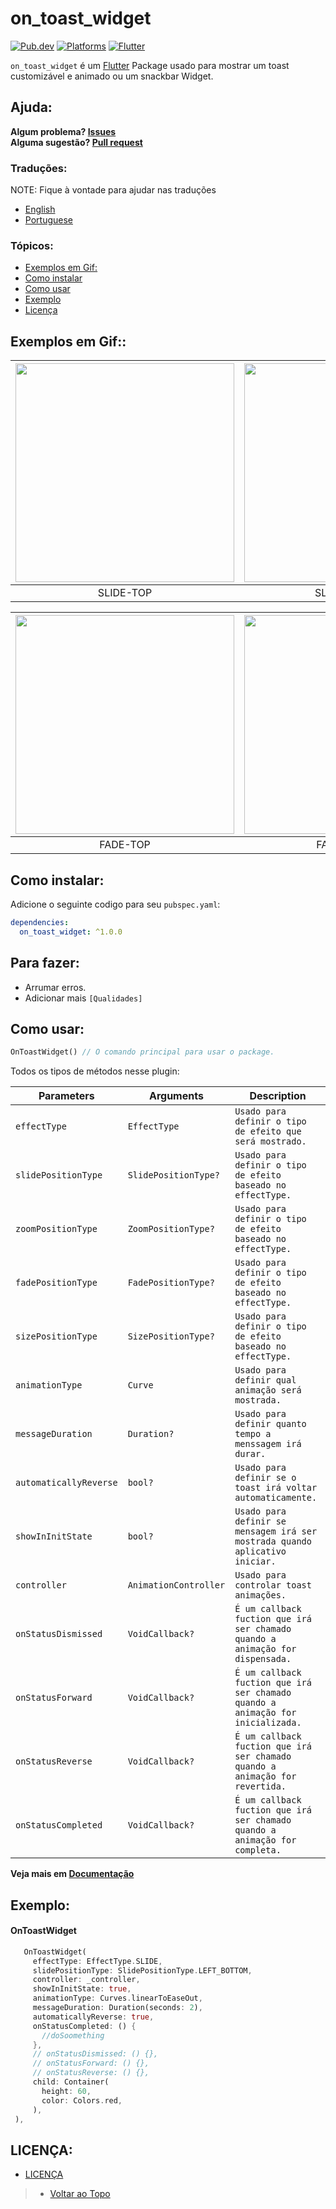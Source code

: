 # on_toast_widget

[![Pub.dev](https://img.shields.io/pub/v/on_toast_widget?color=9cf&label=Pub.dev&style=flat-square)](https://pub.dev/packages/on_toast_widget)
[![Platforms](https://img.shields.io/badge/Platforms-Android%20%7C%20IOS%20%7C%20Web%20%7C%20MacOs%20%7C%20Linux%20%7C%20Windows-9cf?&style=flat-square)](https://www.android.com/)
[![Flutter](https://img.shields.io/badge/Language-Flutter%20%7C%20Null--Safety-9cf?logo=flutter&style=flat-square)](https://www.flutter.dev/)

`on_toast_widget` é um [Flutter](https://flutter.dev/) Package usado para mostrar um toast customizável e animado ou um snackbar Widget.

## Ajuda:

**Algum problema? [Issues](https://github.com/LucasPJS/on_toast_widget/issues)** <br>
**Alguma sugestão? [Pull request](https://github.com/LucasPJS/on_toast_widget/pulls)**

### Traduções:

NOTE: Fique à vontade para ajudar nas traduções

* [English](README.md)
* [Portuguese](README.pt-BR.md)

### Tópicos:

* [Exemplos em Gif:](#exemplos-em-gif)
* [Como instalar](#como-instalar)
* [Como usar](#como-usar)
* [Exemplo](#exemplo)
* [Licença](#licença)

## Exemplos em Gif::
| <img src="https://i.imgur.com/QBtPoSj.gif" height="350"/> | <img src="https://i.imgur.com/PvTf3Zu.gif" height="350"/> | <img src="https://i.imgur.com/Mw7wZAo.gif" height="350"/> | <img src="https://i.imgur.com/9Wyj7YC.gif" height="350"/> |
|:---:|:---:|:---:|:---:|
| SLIDE-TOP | SLIDE-BOTTOM | ZOOM-TOP | ZOOM-BOTTOM |

| <img src="https://i.imgur.com/XvKHlUZ.gif" height="350"/> | <img src="https://i.imgur.com/kywlzw9.gif" height="350"/> | <img src="https://i.imgur.com/J0RqzXR.gif" height="350"/> | <img src="https://i.imgur.com/k9QaWay.gif" height="350"/> |
|:---:|:---:|:---:|:---:|
| FADE-TOP | FADE-BOTTOM | SIZE-TOP | SIZE-CENTER |

## Como instalar:
Adicione o seguinte codigo para seu `pubspec.yaml`:
```yaml
dependencies:
  on_toast_widget: ^1.0.0
```

<!-- ## Some Features:

* :( -->

## Para fazer:

* Arrumar erros.
* Adicionar mais `[Qualidades]`

## Como usar:

```dart
OnToastWidget() // O comando principal para usar o package.
```
Todos os tipos de métodos nesse plugin:

|  Parameters  |   Arguments   |   Description   |
|--------------|-----------------|-----------------|
| `effectType` | `EffectType` | `Usado para definir o tipo de efeito que será mostrado.` | <br>
| `slidePositionType` | `SlidePositionType?` | `Usado para definir o tipo de efeito baseado no effectType.` | <br>
| `zoomPositionType` | `ZoomPositionType?` | `Usado para definir o tipo de efeito baseado no effectType.` | <br>
| `fadePositionType` | `FadePositionType?` | `Usado para definir o tipo de efeito baseado no effectType.` | <br>
| `sizePositionType` | `SizePositionType?` | `Usado para definir o tipo de efeito baseado no effectType.` | <br>
| `animationType` | `Curve` | `Usado para definir qual animação será mostrada.` | <br>
| `messageDuration` | `Duration?` | `Usado para definir quanto tempo a menssagem irá durar.` | <br>
| `automaticallyReverse` | `bool?` | `Usado para definir se o toast irá voltar automaticamente.` | <br>
| `showInInitState` | `bool?` | `Usado para definir se mensagem irá ser mostrada quando aplicativo iniciar.` | <br>
| `controller` | `AnimationController` | `Usado para controlar toast animações.` | <br>
| `onStatusDismissed` | `VoidCallback?` | `É um callback fuction que irá ser chamado quando a animação for dispensada.` | <br>
| `onStatusForward` | `VoidCallback?` | `É um callback fuction que irá ser chamado quando a animação for inicializada.` | <br>
| `onStatusReverse` | `VoidCallback?` | `É um callback fuction que irá ser chamado quando a animação for revertida.` | <br>
| `onStatusCompleted` | `VoidCallback?` | `É um callback fuction que irá ser chamado quando a animação for completa.` | <br>

**Veja mais em [Documentação](https://pub.dev/documentation/on_toast_widget/latest/on_toast_widget/on_toast_widget-library.html)**

## Exemplo:

#### OnToastWidget
```dart
   OnToastWidget(
     effectType: EffectType.SLIDE,
     slidePositionType: SlidePositionType.LEFT_BOTTOM,
     controller: _controller,
     showInInitState: true,
     animationType: Curves.linearToEaseOut,
     messageDuration: Duration(seconds: 2),
     automaticallyReverse: true,
     onStatusCompleted: () {
       //doSoomething
     },
     // onStatusDismissed: () {},
     // onStatusForward: () {},
     // onStatusReverse: () {},
     child: Container(
       height: 60,
       color: Colors.red,
     ),
 ),
```

## LICENÇA:

* [LICENÇA](https://github.com/LucasPJS/on_toast_widget/blob/main/LICENSE)

> * [Voltar ao Topo](#on_toast_widget)
